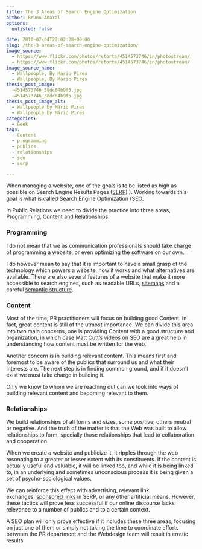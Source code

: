 ```yaml
---
title: The 3 Areas of Search Engine Optimization
author: Bruno Amaral
options:
  unlisted: false

date: 2010-07-04T22:02:28+00:00
slug: /the-3-areas-of-search-engine-optimization/
image_source:
  - https://www.flickr.com/photos/retorta/4514573746/in/photostream/
  - https://www.flickr.com/photos/retorta/4514573746/in/photostream/
image_source_name:
  - Wallpeople, By Mário Pires
  - Wallpeople, By Mário Pires
thesis_post_image:
  -4514573746_38dc64b9f5.jpg
  -4514573746_38dc64b9f5.jpg
thesis_post_image_alt:
  - Wallpeople by Mário Pires
  - Wallpeople by Mário Pires
categories:
  - Geek
tags:
  - Content
  - programming
  - publics
  - relationships
  - seo
  - serp

---
```

When managing a website, one of the goals is to be listed as high as possible on Search Engine Results Pages ([SERP][1]) ). Working towards this goal is what is called Search Engine Optimization ([SEO][2].

In Public Relations we need to divide the practice into three areas, Programming, Content and Relationships.

### Programming

I do not mean that we as communication professionals should take charge of programming a website, or even optimizing the software on our own.

I do however mean to say that it is important to have a small grasp of the technology which powers a website, how it works and what alternatives are available. There are also several features of a website that make it more accessible to search engines, such as readable URLs, [sitemaps][3] and a careful [semantic structure][4].

### Content

Most of the time, PR practitioners will focus on building good Content. In fact, great content is still of the utmost importance. We can divide this area into two main concerns, one is providing Content with a good structure and organization, in which case [Matt Cutt&#8217;s videos on SEO][5] are a great help in understanding how content must be written for the web.

Another concern is in building relevant content. This means first and foremost to be aware of the publics that surround us and what their interests are. The next step is in finding common ground, and if it doesn&#8217;t exist we must take charge in building it.

Only we know to whom we are reaching out can we look into ways of building relevant content and becoming relevant to them.

### Relationships

We build relationships of all forms and sizes, some positive, others neutral or negative. And the truth of the matter is that the Web was built to allow relationships to form, specially those relationships that lead to collaboration and cooperation.

When we create a website and publicize it, it ripples through the web resonating to a greater or lesser extent with its constituents. If the content is actually useful and valuable, it will be linked too, and while it is being linked to, in an underlying and sometimes unconscious process it is being given a set of psycho-sociological values.

We can reinforce this effect with advertising, relevant link exchanges, [sponsored links][6] in SERP, or any other artificial means. However, these tactics will prove less successful if our online discourse lacks relevance to a number of publics and to a certain context.

A SEO plan will only prove effective if it includes these three areas, focusing on just one of them or simply not taking the time to coordinate efforts between the PR department and the Webdesign team will result in erratic results.



 [1]: https://en.wikipedia.org/wiki/Search%20engine%20results%20page
 [2]: https://en.wikipedia.org/wiki/Search%20engine%20optimization
 [3]: https://en.wikipedia.org/wiki/Sitemaps
 [4]: https://www.w3.org/2003/12/semantic-extractor.html
 [5]: https://www.mattcutts.com/blog/type/googleseo/
 [6]: https://www.googleguide.com/ads.html
